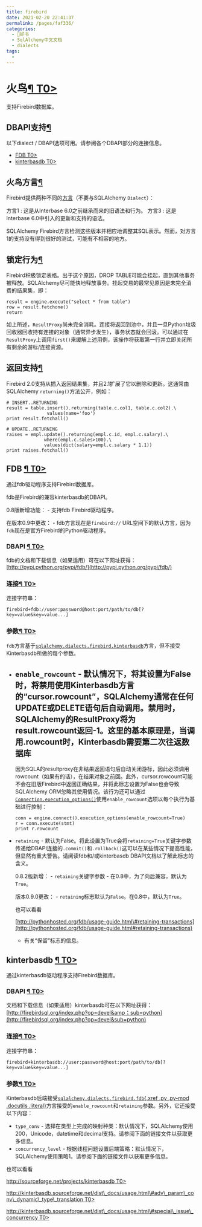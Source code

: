 ```yaml
---
title: firebird
date: 2021-02-20 22:41:37
permalink: /pages/faf336/
categories:
  - 📖好书
  - SqlAlchemy中文文档
  - dialects
tags:
  - 
---
```

火鸟[¶ T0\>](#module-sqlalchemy.dialects.firebird.base "Permalink to this headline")
====================================================================================

支持Firebird数据库。

DBAPI支持[¶](#dialect-firebird "Permalink to this headline")
------------------------------------------------------------

以下dialect / DBAPI选项可用。请参阅各个DBAPI部分的连接信息。

-   [FDB T0\>](#module-sqlalchemy.dialects.firebird.fdb)
-   [kinterbasdb T0\>](#module-sqlalchemy.dialects.firebird.kinterbasdb)

火鸟方言[¶](#firebird-dialects "Permalink to this headline")
------------------------------------------------------------

Firebird提供两种不同的[方言](http://mc-computing.com/Databases/Firebird/SQL_Dialect.html)（不要与SQLAlchemy
`Dialect`）：

方言1
:   这是从Interbase 6.0之前继承而来的旧语法和行为。
方言3
:   这是Interbase 6.0中引入的更新和支持的语法。

SQLAlchemy
Firebird方言检测这些版本并相应地调整其SQL表示。然而，对方言1的支持没有得到很好的测试，可能有不相容的地方。

锁定行为[¶](#locking-behavior "Permalink to this headline")
-----------------------------------------------------------

Firebird积极锁定表格。出于这个原因，DROP
TABLE可能会挂起，直到其他事务被释放。SQLAlchemy尽可能快地释放事务。挂起交易的最常见原因是未完全消费的结果集，即：

    result = engine.execute("select * from table")
    row = result.fetchone()
    return

如上所述，`ResultProxy`尚未完全消耗。连接将返回到池中，并且一旦Python垃圾回收器回收持有连接的对象（通常异步发生），事务状态就会回滚。可以通过在`ResultProxy`上调用`first()`来缓解上述用例，该操作将获取第一行并立即关闭所有剩余的游标/连接资源。

返回支持[¶](#returning-support "Permalink to this headline")
------------------------------------------------------------

Firebird
2.0支持从插入返回结果集，并且2.1扩展了它以删除和更新。这通常由SQLAlchemy
`returning()`方法公开，例如：

    # INSERT..RETURNING
    result = table.insert().returning(table.c.col1, table.c.col2).\
                   values(name='foo')
    print result.fetchall()

    # UPDATE..RETURNING
    raises = empl.update().returning(empl.c.id, empl.c.salary).\
                  where(empl.c.sales>100).\
                  values(dict(salary=empl.c.salary * 1.1))
    print raises.fetchall()

FDB [¶ T0\>](#module-sqlalchemy.dialects.firebird.fdb "Permalink to this headline")
-----------------------------------------------------------------------------------

通过fdb驱动程序支持Firebird数据库。

fdb是Firebird的兼容kinterbasdb的DBAPI。

0.8版新增功能： - 支持fdb Firebird驱动程序。

在版本0.9中更改： - fdb方言现在是`firebird://`
URL空间下的默认方言，因为`fdb`现在是官方Firebird的Python驱动程序。

### DBAPI [¶ T0\>](#dialect-firebird-fdb-url "Permalink to this headline")

fdb的文档和下载信息（如果适用）可在以下网址获得：[http://pypi.python.org/pypi/fdb/](http://pypi.python.org/pypi/fdb/)

### 连接[¶ T0\>](#dialect-firebird-fdb-connect "Permalink to this headline")

连接字符串：

    firebird+fdb://user:password@host:port/path/to/db[?key=value&key=value...]

### 参数[¶ T0\>](#arguments "Permalink to this headline")

`fdb`方言基于[`sqlalchemy.dialects.firebird.kinterbasdb`](#module-sqlalchemy.dialects.firebird.kinterbasdb "sqlalchemy.dialects.firebird.kinterbasdb")方言，但不接受Kinterbasdb所做的每个参数。

-   `enable_rowcount` -
    默认情况下，将其设置为False时，将禁用使用Kinterbasdb方言的“cursor.rowcount”，SQLAlchemy通常在任何UPDATE或DELETE语句后自动调用。禁用时，SQLAlchemy的ResultProxy将为result.rowcount返回-1。这里的基本原理是，当调用.rowcount时，Kinterbasdb需要第二次往返数据库
    -
    因为SQLA的resultproxy在非结果返回语句后自动关闭游标，因此必须调用rowcount（如果有的话），在结果对象之前回。此外，cursor.rowcount可能不会在旧版Firebird中返回正确结果，并将此标志设置为False也会导致SQLAlchemy
    ORM忽略其使用情况。该行为还可以通过[`Connection.execution_options()`](core_connections.html#sqlalchemy.engine.Connection.execution_options "sqlalchemy.engine.Connection.execution_options")使用`enable_rowcount`选项以每个执行为基础进行控制：

        conn = engine.connect().execution_options(enable_rowcount=True)
        r = conn.execute(stmt)
        print r.rowcount

-   `retaining` -
    默认为False。将此设置为True会将`retaining=True`关键字参数传递给DBAPI连接的`.commit()`和`.rollback()`这可以在某些情况下提高性能，但显然有重大警告。请阅读fdb和/或kinterbasdb
    DBAPI文档以了解此标志的含义。

    0.8.2版新增： - `retaining`关键字参数 -
    在0.8中，为了向后兼容，默认为`True`。

    版本0.9.0更改： - `retaining`标志默认为`False`。在0.8中，默认为`True`。

    也可以看看

    [http://pythonhosted.org/fdb/usage-guide.html\#retaining-transactions](http://pythonhosted.org/fdb/usage-guide.html#retaining-transactions)
    - 有关“保留”标志的信息。

kinterbasdb [¶ T0\>](#module-sqlalchemy.dialects.firebird.kinterbasdb "Permalink to this headline")
---------------------------------------------------------------------------------------------------

通过kinterbasdb驱动程序支持Firebird数据库。

### DBAPI [¶ T0\>](#dialect-firebird-kinterbasdb-url "Permalink to this headline")

文档和下载信息（如果适用）kinterbasdb可在以下网址获得：[http://firebirdsql.org/index.php?op=devel&amp；sub=python](http://firebirdsql.org/index.php?op=devel&sub=python)

### 连接[¶ T0\>](#dialect-firebird-kinterbasdb-connect "Permalink to this headline")

连接字符串：

    firebird+kinterbasdb://user:password@host:port/path/to/db[?key=value&key=value...]

### 参数[¶ T0\>](#id1 "Permalink to this headline")

Kinterbasdb后端接受[`sqlalchemy.dialects.firebird.fdb`{.xref .py .py-mod
.docutils
.literal}](#module-sqlalchemy.dialects.firebird.fdb "sqlalchemy.dialects.firebird.fdb")方言接受的`enable_rowcount`和`retaining`参数。另外，它还接受以下内容：

-   `type_conv` -
    选择在类型上完成的映射种类：默认情况下，SQLAlchemy使用200，Unicode，datetime和decimal支持。请参阅下面的链接文件以获取更多信息。
-   `concurrency_level` -
    根据线程问题设置后端策略：默认情况下，SQLAlchemy使用策略1。请参阅下面的链接文件以获取更多信息。

也可以看看

[http://sourceforge.net/projects/kinterbasdb
T0\>](http://sourceforge.net/projects/kinterbasdb)

[http://kinterbasdb.sourceforge.net/dist\_docs/usage.html\#adv\_param\_conv\_dynamic\_type\_translation
T0\>](http://kinterbasdb.sourceforge.net/dist_docs/usage.html#adv_param_conv_dynamic_type_translation)

[http://kinterbasdb.sourceforge.net/dist\_docs/usage.html\#special\_issue\_concurrency
T0\>](http://kinterbasdb.sourceforge.net/dist_docs/usage.html#special_issue_concurrency)
